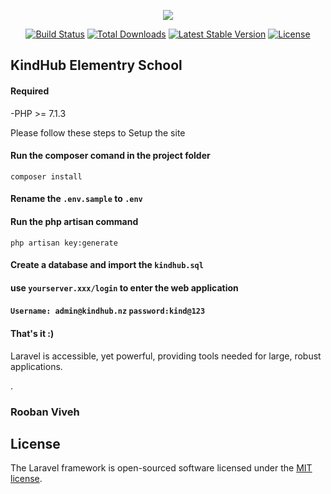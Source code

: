 <p align="center"><img src="https://laravel.com/assets/img/components/logo-laravel.svg"></p>

<p align="center">
<a href="https://travis-ci.org/laravel/framework"><img src="https://travis-ci.org/laravel/framework.svg" alt="Build Status"></a>
<a href="https://packagist.org/packages/laravel/framework"><img src="https://poser.pugx.org/laravel/framework/d/total.svg" alt="Total Downloads"></a>
<a href="https://packagist.org/packages/laravel/framework"><img src="https://poser.pugx.org/laravel/framework/v/stable.svg" alt="Latest Stable Version"></a>
<a href="https://packagist.org/packages/laravel/framework"><img src="https://poser.pugx.org/laravel/framework/license.svg" alt="License"></a>
</p>

## KindHub Elementry School



#### Required 

-PHP >= 7.1.3

Please follow these steps to Setup the site 

#### Run the composer comand in the project folder

`composer install`

#### Rename the `.env.sample` to `.env`
#### Run the php artisan command 
` php artisan key:generate `

#### Create a database and import the `kindhub.sql`

#### use `yourserver.xxx/login` to enter the web application

#### `Username: admin@kindhub.nz` `password:kind@123`


#### That's it :)


Laravel is accessible, yet powerful, providing tools needed for large, robust applications.

.

### Rooban Viveh

## License

The Laravel framework is open-sourced software licensed under the [MIT license](https://opensource.org/licenses/MIT).
